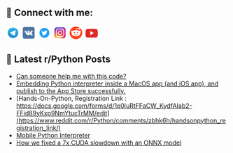 ## 🔎 Connect with me:
[<img src="https://github.com/bullbesh/bullbesh/blob/main/images/Telegram.png" width="32" height="32" />](https://t.me/bullbesh)
[<img src="https://github.com/bullbesh/bullbesh/blob/main/images/VK.png" width="32" height="32" />](https://vk.com/bullbesh)
[<img src="https://github.com/bullbesh/bullbesh/blob/main/images/Twitter.png" width="32" height="32" />](https://twitter.com/bullbesh1)
[<img src="https://github.com/bullbesh/bullbesh/blob/main/images/Instagram.png" width="32" height="32" />](https://www.instagram.com/bullbesh)
[<img src="https://github.com/bullbesh/bullbesh/blob/main/images/Reddit.png" width="32" height="32" />](https://www.reddit.com/user/bullbesh)
[<img src="https://github.com/bullbesh/bullbesh/blob/main/images/YouTube.png" width="32" height="32" />](https://www.youtube.com/channel/UCtfjRs6uzgq5mfm8S06WTcg)

## 📕 Latest r/Python Posts
<!-- BLOG-POST-LIST:START -->
- [Can someone help me with this code?](https://www.reddit.com/r/Python/comments/zbk67y/can_someone_help_me_with_this_code/)
- [Embedding Python interpreter inside a MacOS app &lpar;and iOS app&rpar;, and publish to the App Store successfully.](https://www.reddit.com/r/Python/comments/zbi9qp/embedding_python_interpreter_inside_a_macos_app/)
- [Hands-On-Python, Registration Link : https://docs.google.com/forms/d/1e0IuRtFFaCW_KydfAIab2-FFid89yKxp9NmYtucTrMM/edit](https://www.reddit.com/r/Python/comments/zbhk6h/handsonpython_registration_link/)
- [Mobile Python Interpreter](https://www.reddit.com/r/Python/comments/zbgd26/mobile_python_interpreter/)
- [How we fixed a 7x CUDA slowdown with an ONNX model](https://www.reddit.com/r/Python/comments/zbfstu/how_we_fixed_a_7x_cuda_slowdown_with_an_onnx_model/)
<!-- BLOG-POST-LIST:END -->
